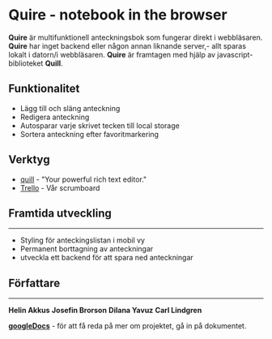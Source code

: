 # Quire - notebook in the browser 


**Quire** är multifunktionell anteckningsbok som fungerar direkt i webbläsaren. **Quire** har inget backend eller någon annan liknande server,- allt sparas lokalt i datorn/i webbläsaren. **Quire** är framtagen med hjälp av javascript-biblioteket **Quill**.

## Funktionalitet
 - Lägg till och släng anteckning
 - Redigera anteckning 
 - Autosparar varje skrivet tecken till local storage
 - Sortera anteckning efter favoritmarkering

## Verktyg
 - [quill] - "Your powerful rich text editor."
 - [Trello] - Vår scrumboard

## Framtida utveckling
***
 - Styling för anteckingslistan i mobil vy
 - Permanent borttagning av anteckningar
 - utveckla ett backend för att spara ned anteckningar

## Författare
***
 **Helin Akkus**
 **Josefin Brorson**
 **Dilana Yavuz**
 **Carl Lindgren**

**[googleDocs]** - för att få reda på mer om projektet, gå in på dokumentet.



[googleDocs]: https://docs.google.com/document/d/1DMSVymigYTJnAUc0LCLg0D99iYzvM51RWUeS_7O8SzY/edit?pli=1
[quill]: https://quilljs.com/
[trello]: https://trello.com/b/F5XEp2X5/quire 